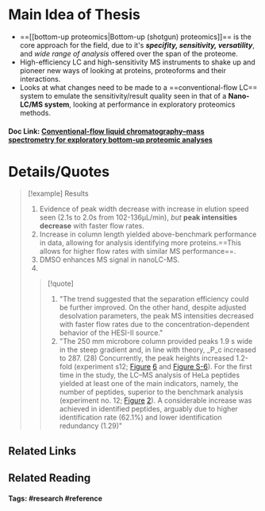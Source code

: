 # Main Idea of Thesis

- ==[[bottom-up proteomics|Bottom-up (shotgun) proteomics]]== is the core approach for the field, due to it's ***specifity, sensitivity, versatility***, and *wide range of analysis* offered over the span of the proteome.
- High-efficiency LC and high-sensitivity MS instruments to shake up and pioneer new ways of looking at proteins, proteoforms and their interactions.
- Looks at what changes need to be made to a ==conventional-flow LC== system to emulate the sensitivity/result quality seen in that of a **Nano-LC/MS system**, looking at performance in exploratory proteomics methods.

#### Doc Link: [Conventional-flow liquid chromatography–**mass spectrometry** for **exploratory** bottom-up proteomic analyses](https://pubs.acs.org/doi/abs/10.1021/acs.analchem.8b00525?casa_token=m_UMmPcbNo4AAAAA:rfkQ2-GJRLqP6_5Wt1nFP0u4JJH75bsBEqOXrYYC4105Tp5jc6jXpmWRB3TThhPIpEXCEYcAtTU0zZc)

# Details/Quotes

> [!example] Results 
> 1. Evidence of peak width decrease with increase in elution speed seen (2.1s to 2.0s from 102-136μL/min), *but* **peak intensities decrease** with faster flow rates.
> 2. Increase in column length yielded above-benchmark performance in data, allowing for analysis identifying more proteins.==This allows for higher flow rates with similar MS performance==. 
> 3. DMSO enhances MS signal in nanoLC-MS.
> 4. 
> 
> >[!quote]
> >1. "The trend suggested that the separation efficiency could be further improved. On the other hand, despite adjusted desolvation parameters, the peak MS intensities decreased with faster flow rates due to the concentration-dependent behavior of the HESI-II source."
> >2. "The 250 mm microbore column provided peaks 1.9 s wide in the steep gradient and, in line with theory, _P_c increased to 287. (28) Concurrently, the peak heights increased 1.2-fold (experiment s12; [Figure](https://pubs.acs.org/doi/full/10.1021/acs.analchem.8b00525?casa_token=m_UMmPcbNo4AAAAA%3ArfkQ2-GJRLqP6_5Wt1nFP0u4JJH75bsBEqOXrYYC4105Tp5jc6jXpmWRB3TThhPIpEXCEYcAtTU0zZc#fig6) [6](https://pubs.acs.org/doi/full/10.1021/acs.analchem.8b00525?casa_token=m_UMmPcbNo4AAAAA%3ArfkQ2-GJRLqP6_5Wt1nFP0u4JJH75bsBEqOXrYYC4105Tp5jc6jXpmWRB3TThhPIpEXCEYcAtTU0zZc#fig6) and [Figure S-6](https://pubs.acs.org/doi/suppl/10.1021/acs.analchem.8b00525/suppl_file/ac8b00525_si_001.pdf)). For the first time in the study, the LC–MS analysis of HeLa peptides yielded at least one of the main indicators, namely, the number of peptides, superior to the benchmark analysis (experiment no. 12; [Figure](https://pubs.acs.org/doi/full/10.1021/acs.analchem.8b00525?casa_token=m_UMmPcbNo4AAAAA%3ArfkQ2-GJRLqP6_5Wt1nFP0u4JJH75bsBEqOXrYYC4105Tp5jc6jXpmWRB3TThhPIpEXCEYcAtTU0zZc#fig2) [2](https://pubs.acs.org/doi/full/10.1021/acs.analchem.8b00525?casa_token=m_UMmPcbNo4AAAAA%3ArfkQ2-GJRLqP6_5Wt1nFP0u4JJH75bsBEqOXrYYC4105Tp5jc6jXpmWRB3TThhPIpEXCEYcAtTU0zZc#fig2)). A considerable increase was achieved in identified peptides, arguably due to higher identification rate (62.1%) and lower identification redundancy (1.29)"




## Related Links

## Related Reading



#### Tags: #research #reference 